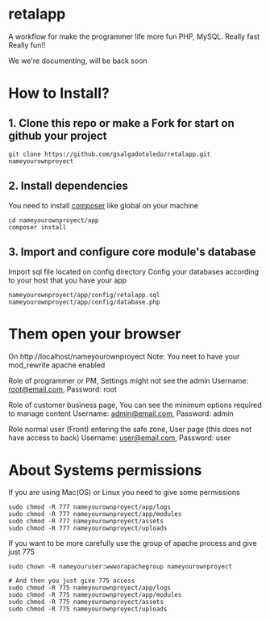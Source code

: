 retalapp
========

A workflow for make the programmer life more fun PHP, MySQL. Really fast Really fun!!

We we're documenting, will be back soon

# How to Install? #

## 1. Clone this repo or make a Fork for start on github your project ##
```
git clone https://github.com/gsalgadotoledo/retalapp.git nameyourownproyect
```

## 2. Install dependencies ##
You need to install [composer](https://getcomposer.org/download/) like global on your machine 
```
cd nameyourownproyect/app
composer install
```

## 3. Import and configure core module's database ##
Import sql file located on config directory
Config your databases according to your host that you have your app
```
nameyourownproyect/app/config/retalapp.sql
nameyourownproyect/app/config/database.php
```
# Them open your browser #
On http://localhost/nameyourownproyect
Note: You neet to have your mod_rewrite apache enabled

Role of programmer or PM, Settings might not see the admin
Username: root@email.com, Password: root

Role of customer business page, You can see the minimum options required to manage content
Username: admin@email.com, Password: admin

Role normal user (Front) entering the safe zone, User page (this does not have access to back) 
Username: user@email.com, Password: user

# About Systems permissions #

If you are using Mac(OS) or Linux you need to give some permissions
```
sudo chmod -R 777 nameyourownproyect/app/logs 
sudo chmod -R 777 nameyourownproyect/app/modules 
sudo chmod -R 777 nameyourownproyect/assets
sudo chmod -R 777 nameyourownproyect/uploads
```

If you want to be more carefully use the group of apache process and give just 775
```
sudo chown -R nameyouruser:wwworapachegroup nameyourownproyect

# And then you just give 775 access 
sudo chmod -R 775 nameyourownproyect/app/logs 
sudo chmod -R 775 nameyourownproyect/app/modules 
sudo chmod -R 775 nameyourownproyect/assets
sudo chmod -R 775 nameyourownproyect/uploads
```

 
